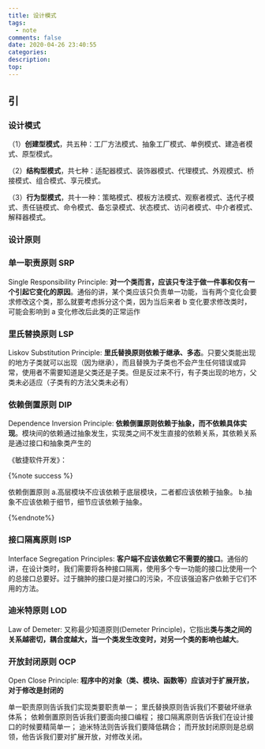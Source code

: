 ```yaml
---
title: 设计模式
tags:
  - note
comments: false
date: 2020-04-26 23:40:55
categories:
description:
top:
---
```


## 引

### 设计模式

（1）**创建型模式**，共五种：工厂方法模式、抽象工厂模式、单例模式、建造者模式、原型模式。

（2）**结构型模式**，共七种：适配器模式、装饰器模式、代理模式、外观模式、桥接模式、组合模式、享元模式。

（3）**行为型模式**，共十一种：策略模式、模板方法模式、观察者模式、迭代子模式、责任链模式、命令模式、备忘录模式、状态模式、访问者模式、中介者模式、解释器模式。

### 设计原则


### 单一职责原则 SRP

Single Responsibility Principle: **对一个类而言，应该只专注于做一件事和仅有一个引起它变化的原因**。通俗的讲，某个类应该只负责单一功能，当有两个变化会要求修改这个类，那么就要考虑拆分这个类，因为当后来者 b 变化要求修改类时，可能会影响到 a 变化修改后此类的正常运作

### 里氏替换原则 LSP
Liskov Substitution Principle: **里氏替换原则依赖于继承、多态**。只要父类能出现的地方子类就可以出现（因为继承），而且替换为子类也不会产生任何错误或异常，使用者不需要知道是父类还是子类。但是反过来不行，有子类出现的地方，父类未必适应（子类有的方法父类未必有）

### 依赖倒置原则 DIP

Dependence Inversion Principle: **依赖倒置原则依赖于抽象，而不依赖具体实现**。模块间的依赖通过抽象发生，实现类之间不发生直接的依赖关系，其依赖关系是通过接口和抽象类产生的

《敏捷软件开发》：

{%note success %}

依赖倒置原则
a.高层模块不应该依赖于底层模块，二者都应该依赖于抽象。
b.抽象不应该依赖于细节，细节应该依赖于抽象。

{%endnote%}

### 接口隔离原则 ISP

Interface Segregation Principles: **客户端不应该依赖它不需要的接口**。通俗的讲，在设计类时，我们需要将各种接口隔离，使用多个专一功能的接口比使用一个的总接口总要好。过于臃肿的接口是对接口的污染，不应该强迫客户依赖于它们不用的方法。

### 迪米特原则 LOD

Law of Demeter: 又称最少知道原则(Demeter Principle)，它指出**类与类之间的关系越密切，耦合度越大，当一个类发生改变时，对另一个类的影响也越大**。

### 开放封闭原则 OCP

Open Close Principle: **程序中的对象（类、模块、函数等）应该对于扩展开放，对于修改是封闭的**


单一职责原则告诉我们实现类要职责单一；
里氏替换原则告诉我们不要破坏继承体系；
依赖倒置原则告诉我们要面向接口编程；
接口隔离原则告诉我们在设计接口的时候要精简单一；
迪米特法则告诉我们要降低耦合；
而开放封闭原则是总纲领，他告诉我们要对扩展开放，对修改关闭。
